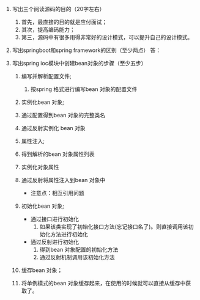 1. 写出三个阅读源码的目的（20字左右） 

   1. 首先，最直接的目的就是应付面试；
   2. 其次，提高编码能力；
   3. 第三，源码中有很多用得非常好的设计模式，可以提升自己的设计模式。

2. 写出springboot和spring framework的区别（至少两点）
           答：

3. 写出spring ioc模块中创建bean对象的步骤（至少五步） 

   1. 编写并解析配置文件;

      1. 按spring 格式进行编写bean 对象的配置文件

   2.  实例化bean 对象;

      1. 通过配置得到bean 对象的完整类名
      2. 通过反射实例化 bean 对象

   3.  属性注入;

      1. 得到解析的bean 对象属性列表
      2. 实例化对象属性
      3. 通过反射将属性注入到bean 对象中
         - 注意点：相互引用问题

   4. 初始化bean 对象;

      - 通过接口进行初始化
        1. 如果该类实现了初始化接口方法(忘记接口名了)。则直接调用该初始化方法进行初始化
      - 通过反射进行初始化
        1. 得到bean 对象配置的初始化方法
        2. 通过反射机制调用该初始化方法

   5.   缓存bean 对象；

      1. 将单例模式的bean 对象缓存起来，在使用的时候就可以直接从缓存中获取了。

      